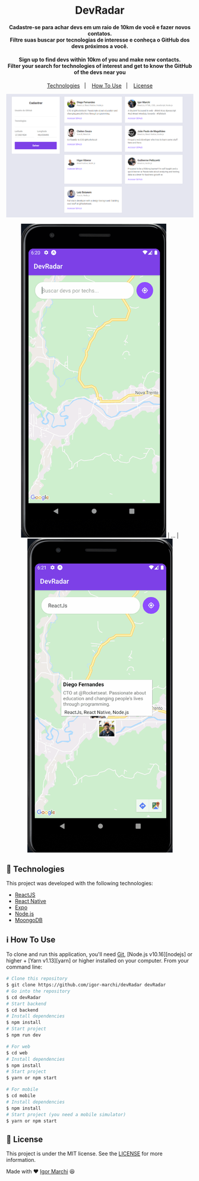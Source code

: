 <h1 align="center">
    DevRadar
    <br>
</h1>
<h4 align="center">
  Cadastre-se para achar devs em um raio de 10km de você e fazer novos contatos.</br>
  Filtre suas buscar por tecnologias de interesse e conheça o GitHub dos devs próximos a você.  
  
</h4>
<h4 align="center">
  
Sign up to find devs within 10km of you and make new contacts.</br>
Filter your search for technologies of interest and get to know the GitHub of the devs near you
</h4>
<p align="center">
  <a href="#rocket-technologies">Technologies</a>&nbsp;&nbsp;&nbsp;|&nbsp;&nbsp;&nbsp;
  <a href="#information_source-how-to-use">How To Use</a>&nbsp;&nbsp;&nbsp;|&nbsp;&nbsp;&nbsp;
  <a href="#memo-license">License</a>
</p>

<p align="center">
  <img alt="App Demo" src="mobile/assets/GitHubReadme/webPage.png">
</p>

<p align="center">

  <img alt="App Demo" src="mobile/assets/GitHubReadme/mobilee.gif">
  | ... |
  <img alt="App Demo" src="mobile/assets/GitHubReadme/mobile2.gif">
  
</p>

## :rocket: Technologies

This project was developed with the following technologies:

- [ReactJS](https://pt-br.reactjs.org/)
- [React Native](https://reactnative.dev/)
- [Expo](https://expo.io/)
- [Node.js](https://nodejs.org/en/)
- [MoongoDB](https://www.mongodb.com/)

## :information_source: How To Use

To clone and run this application, you'll need [Git](https://git-scm.com), [Node.js v10.16][nodejs] or higher + [Yarn v1.13][yarn] or higher installed on your computer. From your command line:

```bash
# Clone this repository
$ git clone https://github.com/igor-marchi/devRadar devRadar
# Go into the repository
$ cd devRadar
# Start backend
$ cd backend
# Install dependencies
$ npm install
# Start project
$ npm run dev
```

```bash
# For web
$ cd web
# Install dependencies
$ npm install
# Start project
$ yarn or npm start
```

```bash
# For mobile
$ cd mobile
# Install dependencies
$ npm install
# Start project (you need a mobile simulator)
$ yarn or npm start
```

## :memo: License

This project is under the MIT license. See the [LICENSE](https://github.com/IgorMarchi/devRadar/blob/master/LICENSE) for more information.

Made with ❤ [Igor Marchi](https://www.linkedin.com/in/igor-marchi/) :laughing:
